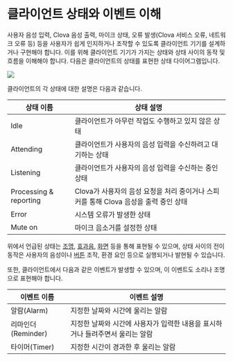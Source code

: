 # 클라이언트 상태와 이벤트 이해

사용자 음성 입력, Clova 음성 출력, 마이크 상태, 오류 발생(Clova 서비스 오류, 네트워크 오류 등) 등을 사용자가 쉽게 인지하거나 조작할 수 있도록 클라이언트 기기를 설계하거나 구현해야 합니다. 이를 위해 클라이언트 기기가 가지는 상태와 상태 사이의 동작 및 흐름을 이해해야 합니다. 다음은 클라이언트의 상태를 표현한 상태 다이어그램입니다.

![](/Design/Assets/Images/Clova-Client-State_Diagram.png)

클라이언트의 각 상태에 대한 설명은 다음과 같습니다.

| 상태 이름                | 상태 설명                                                            |
|------------------------|--------------------------------------------------------------------|
| Idle                   | 클라이언트가 아무런 작업도 수행하고 있지 않은 상태                             |
| Attending              | 클라이언트가 사용자의 음성 입력을 수신하려고 대기하는 상태                        |
| Listening              | 클라이언트가 사용자의 음성 입력을 수신하는 중인 상태                            |
| Processing & reporting | Clova가 사용자의 음성 요청을 처리 중이거나 스피커를 통해 Clova 음성을 출력 중인 상태 |
| Error                  | 시스템 오류가 발생한 상태                                                |
| Mute on                | 마이크 음소거를 설정한 상태                                               |

위에서 언급된 상태는 [조명](/Design/Light.md), [효과음](/Design/Audio.md#SoundEffect), [화면](/Design/Screen.md) 등을 통해 표현될 수 있으며, 상태 사이의 전이 동작은 사용자의 음성이나 [버튼](/Design/Button.md) 조작, 환경 요인 등으로 실행되거나 발현될 수 있습니다.

또한, 클라이언트에서 다음과 같은 이벤트가 발생할 수 있으며, 이 이벤트도 소리나 조명으로 표현해야 합니다.

| 이벤트 이름               | 이벤트 설명                                                           |
|------------------------|--------------------------------------------------------------------|
| 알람(Alarm)             | 지정한 날짜와 시간에 울리는 알람                                           |
| 리마인더(Reminder)       | 지정한 날짜와 시간에 사용자가 입력한 내용을 표시하거나 들려주면서 울리는 알람         |
| 타이머(Timer)            | 지정한 시간이 경과한 후 울리는 알람                                        |
